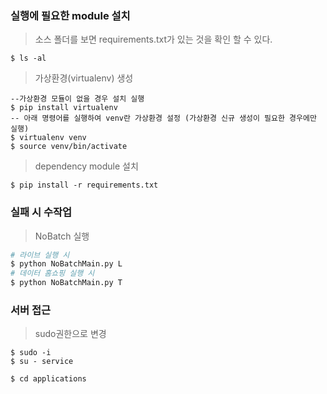 ### 실행에 필요한 module 설치
> 소스 폴더를 보면 requirements.txt가 있는 것을 확인 할 수 있다.
```shell
$ ls -al
```
> 가상환경(virtualenv) 생성
```shell
--가상환경 모듈이 없을 경우 설치 실행
$ pip install virtualenv 
-- 아래 명령어를 실행하여 venv란 가상환경 설정 (가상환경 신규 생성이 필요한 경우에만 실행)
$ virtualenv venv
$ source venv/bin/activate
```

> dependency module 설치
```shell
$ pip install -r requirements.txt
```

### 실패 시 수작업 
> NoBatch 실행
```python
# 라이브 실행 시
$ python NoBatchMain.py L
# 데이터 홈쇼핑 실행 시
$ python NoBatchMain.py T
```

### 서버 접근
> sudo권한으로 변경
```shell
$ sudo -i
$ su - service

$ cd applications

```
